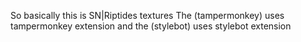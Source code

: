 So basically this is SN|Riptides textures
The (tampermonkey) uses tampermonkey extension and the (stylebot) uses stylebot extension
